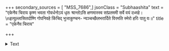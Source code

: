 +++
secondary_sources = [ "MSS_7686",]
jsonClass = "Subhaashita"
text = "एकेनैव चिराय कृष्ण भवता गोवर्धनोऽयं धृतः श्रान्तोऽसि क्षणमास्स्व सांप्रतममी सर्वे वयं दध्महे।  \nइत्युल्लासितदोष्णि गोपनिवहे किंचिद् भुजाकुण्चन- न्यञ्चच्छैलभरार्दिते विरमति स्मेरो हरिः पातु वः॥"
title = "एकेनैव चिराय"

+++

<details><summary>Text</summary>

एकेनैव चिराय कृष्ण भवता गोवर्धनोऽयं धृतः श्रान्तोऽसि क्षणमास्स्व सांप्रतममी सर्वे वयं दध्महे।  
इत्युल्लासितदोष्णि गोपनिवहे किंचिद् भुजाकुण्चन- न्यञ्चच्छैलभरार्दिते विरमति स्मेरो हरिः पातु वः॥
</details>
